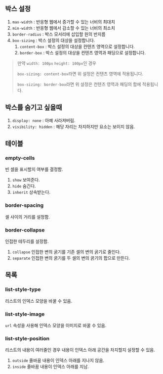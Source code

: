 ## 박스 설정
1. `max-width` : 반응형 웹에서 증가할 수 있는 너비의 최대치
2. `min-width` : 반응형 웹에서 감소할 수 있는 너비의 최소치
3. `border-radius` : 박스 모서리에 삽입할 원의 반지름
4. `box-sizing` : 박스 설정의 대상을 설정합니다.
   1. `content-box` : 박스 설정의 대상을 컨텐츠 영역으로 설정합니다.
   2. `border-box` : 박스 설정의 대상을 컨텐츠 영역과 패딩으로 설정합니다.
> 만약 `width: 100px` `height: 100px`인 경우
> 
> `box-sizing: content-box`라면 위 설정은 컨텐츠 영역에 적용됩니다.
> 
> `box-sizing: border-box`라면 위 설정은 컨텐츠 영역과 패딩의 합에 적용됩니다.

## 박스를 숨기고 싶을때
1. `display: none` : 아예 사라져버림.
2. `visibility: hidden` : 해당 자리는 차지하지만 요소는 보이지 않음.

## 테이블
### empty-cells
빈 셀을 표시할지 여부를 결정함.
1. `show` 보여준다.
2. `hide` 숨긴다.
3. `inherit` 상속받는다.

### border-spacing
셀 사이의 거리를 설정함.

### border-collapse
인접한 테두리를 설정함.
1. `collapse` 인접한 변의 굵기를 기존 셀의 변의 굵기로 줄인다.
2. `separate` 인접한 변의 굵기를 두 셀의 변의 굵기의 합으로 만든다.

## 목록
### list-style-type
리스트의 인덱스 모양을 바꿀 수 있음.

### list-style-image
`url` 속성을 사용해 인덱스 모양을 이미지로 바꿀 수 있음.

### list-style-position
리스트의 내용이 여러줄인 경우 내용이 인덱스 아래 공간을 차지할지 설정할 수 있음.
1. `outside` 줄바꿈 내용이 인덱스 아래를 지나지 않음.
2. `inside` 줄바꿈 내용이 인덱스 아래를 지남.